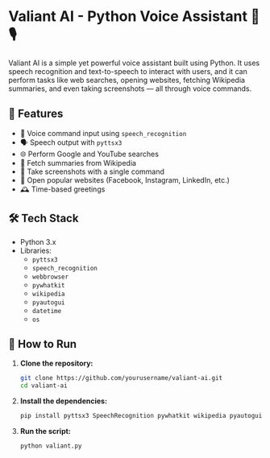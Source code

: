 # Valiant AI - Python Voice Assistant 🤖🎙️

Valiant AI is a simple yet powerful voice assistant built using Python. It uses speech recognition and text-to-speech to interact with users, and it can perform tasks like web searches, opening websites, fetching Wikipedia summaries, and even taking screenshots — all through voice commands.

## 🔧 Features

- 🎤 Voice command input using `speech_recognition`
- 🗣️ Speech output with `pyttsx3`
- 🌐 Perform Google and YouTube searches
- 📖 Fetch summaries from Wikipedia
- 📸 Take screenshots with a single command
- 📲 Open popular websites (Facebook, Instagram, LinkedIn, etc.)
- 🕰️ Time-based greetings

## 🛠️ Tech Stack

- Python 3.x
- Libraries:
  - `pyttsx3`
  - `speech_recognition`
  - `webbrowser`
  - `pywhatkit`
  - `wikipedia`
  - `pyautogui`
  - `datetime`
  - `os`

## 🚀 How to Run

1. **Clone the repository:**

   ```bash
   git clone https://github.com/yourusername/valiant-ai.git
   cd valiant-ai

2. **Install the dependencies:**

   ```bash
   pip install pyttsx3 SpeechRecognition pywhatkit wikipedia pyautogui

3. **Run the script:**

   ```bash
   python valiant.py

